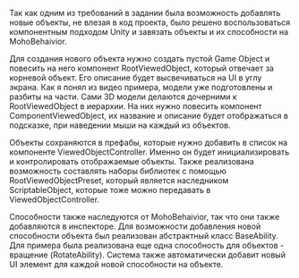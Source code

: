 
Так как одним из требований в задании была возможность добавлять новые объекты, не влезая в код проекта, было решено воспользоваться компонентным подходом Unity и завязать объекты и их способности на MohoBehaivior.

Для создания нового объекта нужно создать пустой Game Object и повесить на него компонент RootViewedObject, который отвечает за корневой объект. Его описание будет высвечиваться на UI в углу экрана. Как я понял из видео примера, модели уже подготовлены и разбиты на части. Сами 3D модели делаются дочерними к RootViewedObject в иерархии. На них нужно повесить компонент ComponentViewedObject, их название и описание будет отображаться в подсказке, при наведении мыши на каждый из объектов.

Объекты сохраняются в префабы, которые нужно добавить в список на компоненте ViewedObjectController. Именно он будет инициализировать и контролировать отображаемые объекты. Также реализована возможность составлять наборы библиотек с помощью RootViewedObjectPreset, который является наследником ScriptableObject, которые тоже можно передавать в ViewedObjectController.

Способности также наследуются от MohoBehaivior, так что они также добавляются в инспекторе. Для возможности добавления новой способности объекта был реализован абстрактный класс BaseAbility. Для примера была реализована еще одна способность для объектов - вращение (RotateAbility). Система также автоматически добавит новый UI элемент для каждой новой способности на объекте.
